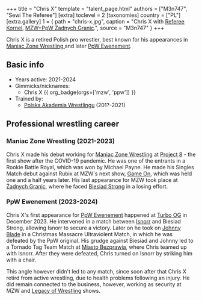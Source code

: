 +++
title = "Chris X"
template = "talent_page.html"
authors = ["M3n747", "Sewi The Referee"]
[extra]
toclevel = 2
[taxonomies]
country = ["PL"]
[extra.gallery]
1 = { path = "chris-x.jpg", caption = "Chris X with [Referee Kornel](@/w/sedzia-kornel.md), [MZW+PpW Żadnych Granic](@/e/mzw/2023-09-23-mzw_ppw-zadnych-granic.md).", source = "M3n747" }
+++

Chris X is a retired Polish pro wrestler, best known for his appearances in [Maniac Zone Wrestling ](@/o/mzw.md) and later [PpW Ewenement](@/o/ppw.md).

## Basic info

* Years active: 2021-2024
* Gimmicks/nicknames:
  - Chris X {{ org_badge(orgs=['mzw', 'ppw']) }}
* Trained by:
  - [Polska Akademia Wrestlingu](@/o/paw.md) (201?-2021)

## Professional wrestling career

### Maniac Zone Wrestling (2021-2023)

Chris X made his debut working for [Maniac Zone Wrestling](@/o/mzw.md) at [Project 8](@/e/mzw/2021-08-14-mzw-project-8-golden-road-finals.md) - the first show after the COVID-19 pandemic.
He was one of the entrants in a Rookie Battle Royal, which was won by Michael Payne.
He made his Singles Match debut against Rubix at MZW's next show, [Game On](@/e/mzw/2023-03-11-mzw-game-on.md), which was held one and a half years later.
His last appearance for MZW took place at [Żadnych Granic](@/e/mzw/2023-09-23-mzw_ppw-zadnych-granic.md), where he faced [Biesiad Strong](@/w/biesiad.md) in a losing effort.

### PpW Ewenement (2023-2024)

Chris X's first appearance for [PpW Ewenement](@/o/ppw.md) happened at [Turbo OG](@/e/ppw/2023-12-08-ppw-turbo-og.md) in December 2023. He intervened in a match between [Isnorr](@/w/isnorr.md) and Biesiad Strong, allowing Isnorr to secure a victory. Later on he took on [Johnny Blade](@/w/johnny-blade.md) in a Christmas Massacre Ultraviolent Match, in which he was defeated by the PpW original.
His grudge against Biesiad and Johnny led to a Tornado Tag Team Match at [Miasto Bezprawia](@/e/ppw/2024-02-10-ppw-miasto-bezprawia.md), where Chris teamed up with Isnorr. After they were defeated, Chris turned on Isnorr by striking him with a chair.

This angle however didn't led to any match, since soon after that Chris X retird from active wrestling, due to health problems following an injury. He did remain connected to the business, however, working as security at MZW and [Legacy of Wrestling](@/o/low.md) shows.

